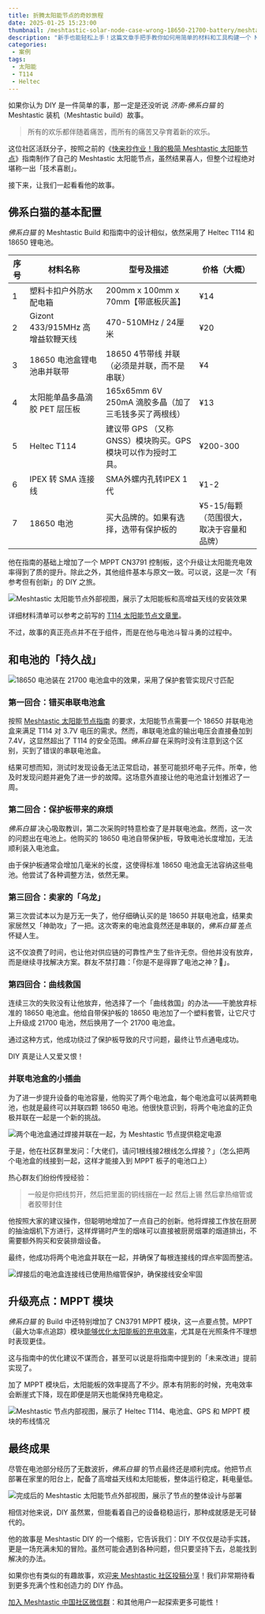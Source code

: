```yaml
---
title: 折腾太阳能节点的奇妙旅程
date: 2025-01-25 15:23:00
thumbnail: /meshtastic-solar-node-case-wrong-18650-21700-battery/meshtastic-node-internal-view-banner.webp
description: "新手也能轻松上手！这篇文章手把手教你如何用简单的材料和工具构建一个 Meshtastic 太阳能节点。通过详细的步骤和贴心的讲解，即使没有技术背景，你也能快速完成一个自给自足的无线通信设备，为户外或偏远地区的 Meshtastic 网络提供稳定支持。"
categories:
 - 案例
tags:
 - 太阳能
 - T114
 - Heltec
---
```


如果你认为 DIY 是一件简单的事，那一定是还没听说 *济南-佛系白猫* 的 Meshtastic 装机（Meshtastic build）故事。

> 所有的欢乐都伴随着痛苦，而所有的痛苦又孕育着新的欢乐。

这位社区活跃分子，按照之前的《[快来抄作业！我的极简 Meshtastic 太阳能节点](/meshtastic-solar-node-build-simple-sma-antenna-t114/)》指南制作了自己的 Meshtastic 太阳能节点，虽然结果喜人，但整个过程绝对堪称一出「技术喜剧」。

接下来，让我们一起看看他的故事。

## 佛系白猫的基本配置

*佛系白猫* 的 Meshtastic Build 和指南中的设计相似，依然采用了 Heltec T114 和 18650 锂电池。

| 序号 | 材料名称                               | 型号及描述                                           | 价格（大概）      |
|------|----------------------------------------|----------------------------------------------------|-----------|
| 1    | 塑料卡扣户外防水配电箱                 | 200mm x 100mm x 70mm【带底板灰盖】                              | ¥14    |
| 2    | Gizont 433/915MHz 高增益软鞭天线       | 470-510MHz / 24厘米                                  | ¥20   |
| 3    | 18650 电池盒锂电池串并联带              | 18650 4节带线 并联（必须是并联，而不是串联）          | ¥4     |
| 4    | 太阳能单晶多晶滴胶 PET 层压板          | 165x65mm 6V 250mA 滴胶多晶（加了三毛钱多买了两根线） | ¥13    |
| 5    | Heltec T114                            | 建议带 GPS （又称 GNSS）模块购买。GPS 模块可以作为授时工具。     | ¥200-300   |
| 6    | IPEX 转 SMA 连接线                            | SMA外螺内孔转IPEX 1代     | ¥1-2   |
| 7    | 18650 电池                            | 买大品牌的。如果有选择，选带有保护板的     | ¥5-15/每颗（范围很大，取决于容量和品牌）   |

他在指南的基础上增加了一个 MPPT CN3791 控制板，这个升级让太阳能充电效率得到了质的提升。除此之外，其他组件基本与原文一致。可以说，这是一次「有参考但有创新」的 DIY 之旅。

![Meshtastic 太阳能节点外部视图，展示了太阳能板和高增益天线的安装效果](./meshtastic-solar-node-case-wrong-18650-21700-battery/meshtastic-node-external-view.webp)

详细材料清单可以参考之前写的 [T114 太阳能节点文章里](/meshtastic-solar-node-build-simple-sma-antenna-t114/)。

不过，故事的真正亮点并不在于组件，而是在他与电池斗智斗勇的过程中。

## 和电池的「持久战」

![18650 电池装在 21700 电池盒中的效果，采用了保护套管实现尺寸匹配](./meshtastic-solar-node-case-wrong-18650-21700-battery/18650-in-21700-holder.webp)


### 第一回合：错买串联电池盒

按照 [Meshtastic 太阳能节点指南](/meshtastic-solar-node-build-simple-sma-antenna-t114/) 的要求，太阳能节点需要一个 18650 并联电池盒来满足 T114 对 3.7V 电压的需求。然而，串联电池盒的输出电压会直接叠加到 7.4V，这显然超出了 T114 的安全范围。*佛系白猫* 在采购时没有注意到这个区别，买到了错误的串联电池盒。

结果可想而知，测试时发现设备无法正常启动，甚至可能损坏电子元件。所幸，他及时发现问题并避免了进一步的故障。这场意外直接让他的电池盒计划推迟了一周。

### 第二回合：保护板带来的麻烦

*佛系白猫* 决心吸取教训，第二次采购时特意检查了是并联电池盒。然而，这一次的问题出在电池上。他购买的 18650 电池自带保护板，导致电池长度增加，无法顺利装入电池盒。

由于保护板通常会增加几毫米的长度，这使得标准 18650 电池盒无法容纳这些电池。他尝试了各种调整方法，依然无果。

### 第三回合：卖家的「乌龙」

第三次尝试本以为是万无一失了，他仔细确认买的是 18650 并联电池盒，结果卖家居然又「神助攻」了一把。这次寄来的电池盒竟然还是串联的，*佛系白猫* 差点怀疑人生。

这不仅浪费了时间，也让他对供应链的可靠性产生了些许无奈。但他并没有放弃，而是继续寻找解决方案。群友不禁打趣：「你是不是得罪了电池之神？🤣」。

### 第四回合：曲线救国

连续三次的失败没有让他放弃，他选择了一个「曲线救国」的办法——干脆放弃标准的 18650 电池盒。他给自带保护板的 18650 电池加了一个塑料套管，让它尺寸上升级成 21700 电池，然后换用了一个 21700 电池盒。

通过这种方式，他成功绕过了保护板导致的尺寸问题，最终让节点通电成功。

DIY 真是让人又爱又恨！

### 并联电池盒的小插曲

为了进一步提升设备的电池容量，他购买了两个电池盒，每个电池盒可以装两颗电池，也就是最终可以并联四颗 18650 电池。他很快意识到，将两个电池盒的正负极并联在一起是一个新的挑战。

![两个电池盒通过焊接并联在一起，为 Meshtastic 节点提供稳定电源](./meshtastic-solar-node-case-wrong-18650-21700-battery/battery-holder-parallel-wiring.webp)


于是，他在社区群里发问：「大佬们，请问1根线接2根线怎么焊接？」（怎么把两个电池盒的线接到一起，这样才能接入到 MPPT 板子的电池口上）

热心群友们纷纷传授经验：

> 一般是你把线剪开，然后把里面的铜线捆在一起
> 然后上锡
> 然后拿热缩管或者胶带封住

他按照大家的建议操作，但聪明地增加了一点自己的创新。他将焊接工作放在厨房的抽油烟机下方进行，这样焊锡时产生的烟味可以直接被厨房烟罩的烟道排出，不需要额外购买和安装排烟设备。

最终，他成功将两个电池盒并联在一起，并确保了每根连接线的焊点牢固而整洁。

![焊接后的电池盒连接线已使用热缩管保护，确保接线安全牢固](./meshtastic-solar-node-case-wrong-18650-21700-battery/battery-holder-heat-shrink.webp)


## 升级亮点：MPPT 模块

*佛系白猫* 的 Build 中还特别增加了 CN3791 MPPT 模块，这一点要点赞。MPPT（最大功率点追踪）模块[能够优化太阳能板的充电效率](/T114-solar-panel-requirement-calculate/)，尤其是在光照条件不理想时表现更佳。

这与指南中的优化建议不谋而合，甚至可以说是将指南中提到的「未来改进」提前实现了。

加了 MPPT 模块后，太阳能板的效率提高了不少。原本有阴影的时候，充电效率会断崖式下降，现在即便是阴天也能保持充电稳定。

![Meshtastic 节点内部视图，展示了 Heltec T114、电池盒、GPS 和 MPPT 模块的布线情况](./meshtastic-solar-node-case-wrong-18650-21700-battery/meshtastic-node-internal-view.webp)

## 最终成果

尽管在电池部分经历了无数波折，*佛系白猫* 的节点最终还是顺利完成。他把节点部署在家里的阳台上，配备了高增益天线和太阳能板，整体运行稳定，耗电量低。

![完成后的 Meshtastic 太阳能节点外部视图，展示了节点的整体设计与部署](./meshtastic-solar-node-case-wrong-18650-21700-battery/meshtastic-node-external-view.webp)

相信对他来说，DIY 虽然累，但能看着自己的设备稳稳运行，那种成就感是无可替代的。

他的故事是 Meshtastic DIY 的一个缩影，它告诉我们：DIY 不仅仅是动手实践，更是一场充满未知的冒险。虽然可能会遇到各种问题，但只要坚持下去，总能找到解决的办法。

如果你也有类似的有趣故事，欢迎[来 Meshtastic 社区投稿分享](/meshcn-blog-call-for-articles/)！我们非常期待看到更多充满个性和创造力的 DIY 作品。

[加入 Meshtastic 中国社区微信群](/contact/)：和其他用户一起探索更多可能性！








